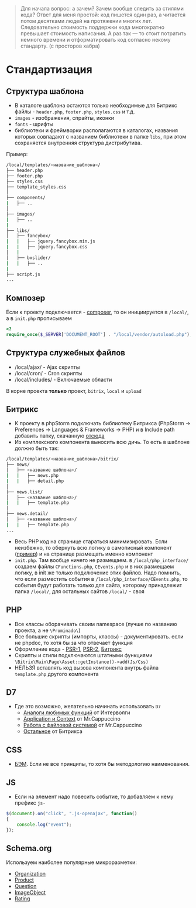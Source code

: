 >Для начала вопрос: а зачем? Зачем вообще следить за стилями кода? Ответ для меня простой: код пишется один раз, а читается потом десятками людей на протяжении многих лет. Следовательно стоимость поддержки кода многократно превышает стоимость написания. А раз так — то стоит потратить немного времени и отформатировать код согласно некому стандарту. (с просторов хабра)

# Стандартизация

## Структура шаблона

- В каталоге шаблона остаются только необходимые для Битрикс файлы - `header.php`, `footer.php`, `styles.css` и т.д.
- `images` - изображения, спрайты, иконки
- `fonts` - шрифты
- библиотеки и фреймворки располагаются в каталогах, названия которых совпадают с названием библиотеки в папке `libs`, при этом сохраняется внутренняя структура дистрибутива.

Пример:

```bash
/local/templates/<название_шаблона>/
├── header.php
├── footer.php
├── styles.css
├── template_styles.css
│
├── components/
|   ├── ..
│
├── images/
|   ├── ..
|
├── libs/
│   ├── fancybox/
|   |   ├── jquery.fancybox.min.js
|   |   ├── jquery.fancybox.css
│   |
│   ├── bxslider/
|   |   ├── ..
|
├── script.js
...
```

## Композер
Если к проекту подключается - [composer](getcomposer.org), то он инициируется в ````/local/````, а в ````init.php```` прописываем
````php
<?
require_once($_SERVER['DOCUMENT_ROOT'] . "/local/vendor/autoload.php");
````

## Структура служебных файлов
- /local/ajax/ - Ajax скрипты
- /local/cron/ - Cron скрипты
- /local/includes/ - Включаемые области

В корне проекта **только** проект, ````bitrix````, ````local```` и ````upload````

## Битрикс
- К проекту в phpStorm подключать библиотеку Битрикса (PhpStorm -> Preferences -> Languages & Frameworks -> PHP) и в Include path добавить папку, скачанную [отсюда](https://github.com/matiaspub/bxApiDocs)
- Из комплексного компонента выносить всю дичь. То есть в шаблоне должно быть так:
```bash
/local/templates/<название_шаблона>/bitrix/
├── news/
│   ├── <название шаблона>/
|   |   ├── news.php
|   |   ├── detail.php
│
├── news.list/
│   ├── <название шаблона>/
|   |   ├── template.php
│
├── news.detail/
│   ├── <название шаблона>/
|   |   ├── template.php
...
```
- Весь PHP код на странице стараться минимизировать. Если неизбежно, то обернуть всю логику в самописный компонент ([пример](https://github.com/Prominado-ru/bitrix-component/)) и на странице размещать именно компонент
- `init.php`. Там вообще ничего не размещаем. в `/local/php_interface/` создаем файлы `CFunctions.php`, `CEvents.php` и в них размещаем логику, в init же только подключение этих файлов. Надо помнить, что если разместить события в `/local/php_interface/CEvents.php`, то события будут работать только для сайта, которому принадлежит папка `/local/`, для остальных сайтов `/local/` - своя


## PHP
- Все классы оборачивать своим namespace (лучше по названию проекта, а не `\Prominado\`)
- Все большие скрипты (импорты, классы) - документировать. если не phpdoc, то хотя бы за что отвечает функция
- Оформление кода - [PSR-1](http://svyatoslav.biz/misc/psr_translation/#_PSR-1), [PSR-2](http://svyatoslav.biz/misc/psr_translation/#_PSR-2), [Битрикс](https://dev.1c-bitrix.ru/learning/course/index.php?COURSE_ID=43&LESSON_ID=5759)
- Скрипты и стили подключаются штатными функциями `\Bitrix\Main\Page\Asset::getInstance()->add(Js/Css)`
- НЕЛЬЗЯ вставлять код вызова компонента внутрь файла `template.php` другого компонента

## D7
- Где это возможно, желательно начинать использовать `D7`
  - [Аналоги любимых функций](http://www.intervolga.ru/blog/bitrix/d7-analogi-lyubimykh-funktsiy-v-1s-bitriks/) от Интерволги
  - [Application и Context](https://mrcappuccino.ru/blog/post/d7-application-and-context-objects) от Mr.Cappuccino
  - [Работа с файловой системой](https://mrcappuccino.ru/blog/post/work-with-file-system-bitrix-d7) от Mr.Cappuccino
  - [Остальное](http://dev.1c-bitrix.ru/api_d7/) от Битрикса

## CSS
- [БЭМ](https://ru.bem.info/methodology/naming-convention/#Стиль-Гарри-Робертса). Если не все принципы, то хотя бы методологию наименования.


## JS
- Если на элемент надо повесить событие, то добавляем к нему префикс `js-`
```javascript
$(document).on("click", ".js-openajax", function()
{
    console.log("event");
});
```

## Schema.org
Используем наиболее популярные микроразметки:
- [Organization](http://schema.org/Organization)
- [Product](http://schema.org/Product)
- [Question](http://schema.org/Question)
- [ImageObject](http://schema.org/ImageObject)
- [Rating](http://schema.org/Rating)
